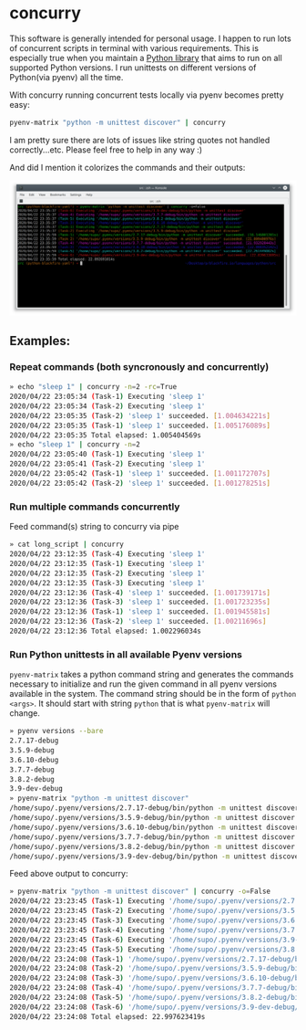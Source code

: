 # concurry

This software is generally intended for personal usage. I happen to run lots of
concurrent scripts in terminal with various requirements. This is especially true
when you maintain a [Python library](https://github.com/sumerc/yappi) that aims to run on all supported Python 
versions. I run unittests on different versions of Python(via pyenv) all the time.

With concurry running concurrent tests locally via pyenv becomes pretty easy:

```bash
pyenv-matrix "python -m unittest discover" | concurry
```

I am pretty sure there are lots of issues like string quotes not handled correctly...etc.
Please feel free to help in any way :)

And did I mention it colorizes the commands and their outputs:

<p align="center">
    <img src="https://raw.githubusercontent.com/sumerc/concurry/master/screenshot.png" alt="concurry">
</p>

## Examples:

### Repeat commands (both syncronously and concurrently)

```bash
» echo "sleep 1" | concurry -n=2 -rc=True
2020/04/22 23:05:34 (Task-1) Executing 'sleep 1'
2020/04/22 23:05:34 (Task-2) Executing 'sleep 1'
2020/04/22 23:05:35 (Task-2) 'sleep 1' succeeded. [1.004634221s]
2020/04/22 23:05:35 (Task-1) 'sleep 1' succeeded. [1.005176089s]
2020/04/22 23:05:35 Total elapsed: 1.005404569s
» echo "sleep 1" | concurry -n=2
2020/04/22 23:05:40 (Task-1) Executing 'sleep 1'
2020/04/22 23:05:41 (Task-2) Executing 'sleep 1'
2020/04/22 23:05:42 (Task-1) 'sleep 1' succeeded. [1.001172707s]
2020/04/22 23:05:42 (Task-2) 'sleep 1' succeeded. [1.001278251s]
```

### Run multiple commands concurrently

Feed command(s) string to concurry via pipe

```bash
» cat long_script | concurry
2020/04/22 23:12:35 (Task-4) Executing 'sleep 1'
2020/04/22 23:12:35 (Task-1) Executing 'sleep 1'
2020/04/22 23:12:35 (Task-2) Executing 'sleep 1'
2020/04/22 23:12:35 (Task-3) Executing 'sleep 1'
2020/04/22 23:12:36 (Task-4) 'sleep 1' succeeded. [1.001739171s]
2020/04/22 23:12:36 (Task-3) 'sleep 1' succeeded. [1.001723235s]
2020/04/22 23:12:36 (Task-1) 'sleep 1' succeeded. [1.001945581s]
2020/04/22 23:12:36 (Task-2) 'sleep 1' succeeded. [1.00211696s]
2020/04/22 23:12:36 Total elapsed: 1.002296034s
```

### Run Python unittests in all available Pyenv versions

`pyenv-matrix` takes a python command string and generates the commands necessary
to initialize and run the given command in all pyenv versions available in the system.
The command string should be in the form of `python <args>`. It should start with 
string `python` that is what `pyenv-matrix` will change.

```bash
» pyenv versions --bare
2.7.17-debug
3.5.9-debug
3.6.10-debug
3.7.7-debug
3.8.2-debug
3.9-dev-debug
» pyenv-matrix "python -m unittest discover"
/home/supo/.pyenv/versions/2.7.17-debug/bin/python -m unittest discover
/home/supo/.pyenv/versions/3.5.9-debug/bin/python -m unittest discover
/home/supo/.pyenv/versions/3.6.10-debug/bin/python -m unittest discover
/home/supo/.pyenv/versions/3.7.7-debug/bin/python -m unittest discover
/home/supo/.pyenv/versions/3.8.2-debug/bin/python -m unittest discover
/home/supo/.pyenv/versions/3.9-dev-debug/bin/python -m unittest discover
```

Feed above output to concurry:

```bash
» pyenv-matrix "python -m unittest discover" | concurry -o=False
2020/04/22 23:23:45 (Task-1) Executing '/home/supo/.pyenv/versions/2.7.17-debug/bin/python -m unittest discover'
2020/04/22 23:23:45 (Task-2) Executing '/home/supo/.pyenv/versions/3.5.9-debug/bin/python -m unittest discover'
2020/04/22 23:23:45 (Task-3) Executing '/home/supo/.pyenv/versions/3.6.10-debug/bin/python -m unittest discover'
2020/04/22 23:23:45 (Task-4) Executing '/home/supo/.pyenv/versions/3.7.7-debug/bin/python -m unittest discover'
2020/04/22 23:23:45 (Task-6) Executing '/home/supo/.pyenv/versions/3.9-dev-debug/bin/python -m unittest discover'
2020/04/22 23:23:45 (Task-5) Executing '/home/supo/.pyenv/versions/3.8.2-debug/bin/python -m unittest discover'
2020/04/22 23:24:08 (Task-1) '/home/supo/.pyenv/versions/2.7.17-debug/bin/python -m unittest discover' succeeded. [16.242247607s]
2020/04/22 23:24:08 (Task-2) '/home/supo/.pyenv/versions/3.5.9-debug/bin/python -m unittest discover' succeeded. [22.282859586s]
2020/04/22 23:24:08 (Task-3) '/home/supo/.pyenv/versions/3.6.10-debug/bin/python -m unittest discover' succeeded. [22.417325148s]
2020/04/22 23:24:08 (Task-4) '/home/supo/.pyenv/versions/3.7.7-debug/bin/python -m unittest discover' succeeded. [22.465179853s]
2020/04/22 23:24:08 (Task-5) '/home/supo/.pyenv/versions/3.8.2-debug/bin/python -m unittest discover' succeeded. [22.498331961s]
2020/04/22 23:24:08 (Task-6) '/home/supo/.pyenv/versions/3.9-dev-debug/bin/python -m unittest discover' succeeded. [22.854892308s]
2020/04/22 23:24:08 Total elapsed: 22.997623419s
```
